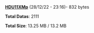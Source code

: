 [**HDU11XMp**](/data/HDU11XMp.txt) (28/12/22 - 23:16)- 832 bytes

**Total Datas**: 2111

**Total Size**: 13.25 MB / 13.2 MB